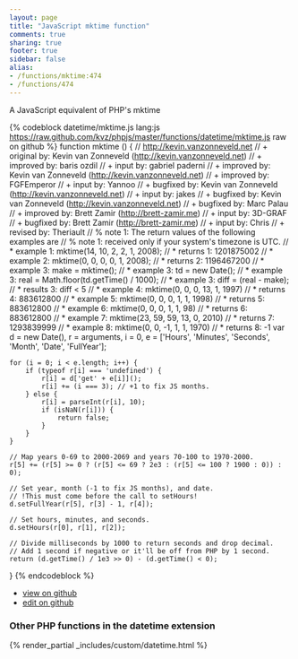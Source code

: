 ```yaml
---
layout: page
title: "JavaScript mktime function"
comments: true
sharing: true
footer: true
sidebar: false
alias:
- /functions/mktime:474
- /functions/474
---
```

<!-- Generated by Rakefile:build -->
A JavaScript equivalent of PHP's mktime

{% codeblock datetime/mktime.js lang:js https://raw.github.com/kvz/phpjs/master/functions/datetime/mktime.js raw on github %}
function mktime () {
    // http://kevin.vanzonneveld.net
    // +   original by: Kevin van Zonneveld (http://kevin.vanzonneveld.net)
    // +   improved by: baris ozdil
    // +      input by: gabriel paderni
    // +   improved by: Kevin van Zonneveld (http://kevin.vanzonneveld.net)
    // +   improved by: FGFEmperor
    // +      input by: Yannoo
    // +   bugfixed by: Kevin van Zonneveld (http://kevin.vanzonneveld.net)
    // +      input by: jakes
    // +   bugfixed by: Kevin van Zonneveld (http://kevin.vanzonneveld.net)
    // +   bugfixed by: Marc Palau
    // +   improved by: Brett Zamir (http://brett-zamir.me)
    // +      input by: 3D-GRAF
    // +   bugfixed by: Brett Zamir (http://brett-zamir.me)
    // +      input by: Chris
    // +    revised by: Theriault
    // %        note 1: The return values of the following examples are
    // %        note 1: received only if your system's timezone is UTC.
    // *     example 1: mktime(14, 10, 2, 2, 1, 2008);
    // *     returns 1: 1201875002
    // *     example 2: mktime(0, 0, 0, 0, 1, 2008);
    // *     returns 2: 1196467200
    // *     example 3: make = mktime();
    // *     example 3: td = new Date();
    // *     example 3: real = Math.floor(td.getTime() / 1000);
    // *     example 3: diff = (real - make);
    // *     results 3: diff < 5
    // *     example 4: mktime(0, 0, 0, 13, 1, 1997)
    // *     returns 4: 883612800 
    // *     example 5: mktime(0, 0, 0, 1, 1, 1998)
    // *     returns 5: 883612800 
    // *     example 6: mktime(0, 0, 0, 1, 1, 98)
    // *     returns 6: 883612800 
    // *     example 7: mktime(23, 59, 59, 13, 0, 2010)
    // *     returns 7: 1293839999
    // *     example 8: mktime(0, 0, -1, 1, 1, 1970)
    // *     returns 8: -1
    var d = new Date(),
        r = arguments,
        i = 0,
        e = ['Hours', 'Minutes', 'Seconds', 'Month', 'Date', 'FullYear'];

    for (i = 0; i < e.length; i++) {
        if (typeof r[i] === 'undefined') {
            r[i] = d['get' + e[i]]();
            r[i] += (i === 3); // +1 to fix JS months.
        } else {
            r[i] = parseInt(r[i], 10);
            if (isNaN(r[i])) {
                return false;
            }
        }
    }

    // Map years 0-69 to 2000-2069 and years 70-100 to 1970-2000.
    r[5] += (r[5] >= 0 ? (r[5] <= 69 ? 2e3 : (r[5] <= 100 ? 1900 : 0)) : 0);

    // Set year, month (-1 to fix JS months), and date.
    // !This must come before the call to setHours!
    d.setFullYear(r[5], r[3] - 1, r[4]);

    // Set hours, minutes, and seconds.
    d.setHours(r[0], r[1], r[2]);

    // Divide milliseconds by 1000 to return seconds and drop decimal.
    // Add 1 second if negative or it'll be off from PHP by 1 second.
    return (d.getTime() / 1e3 >> 0) - (d.getTime() < 0);
}
{% endcodeblock %}

 - [view on github](https://github.com/kvz/phpjs/blob/master/functions/datetime/mktime.js)
 - [edit on github](https://github.com/kvz/phpjs/edit/master/functions/datetime/mktime.js)

### Other PHP functions in the datetime extension
{% render_partial _includes/custom/datetime.html %}
